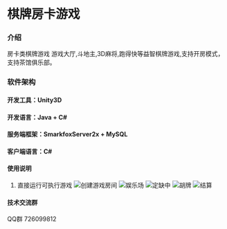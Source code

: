 # 棋牌房卡游戏

### 介绍
房卡类棋牌游戏
游戏大厅,斗地主,3D麻将,跑得快等益智棋牌游戏,支持开房模式，支持茶馆俱乐部。

### 软件架构
#### 开发工具：Unity3D
#### 开发语言：Java + C#
#### 服务端框架：SmarkfoxServer2x + MySQL
#### 客户端语言：C#
 
#### 使用说明
1. 直接运行可执行游戏 
![创建游戏房间](https://images.gitee.com/uploads/images/2019/0626/110245_b5e379e6_2525.jpeg "创建游戏房间")
![娱乐场](https://images.gitee.com/uploads/images/2019/0626/110508_31d2e3c3_2525.png "娱乐场")
![定缺中](https://images.gitee.com/uploads/images/2019/0626/110542_4d8b109a_2525.png "定缺中")
![胡牌](https://images.gitee.com/uploads/images/2019/0626/110608_067b7b98_2525.png "胡牌")
![结算](https://images.gitee.com/uploads/images/2019/0626/110636_c43c30db_2525.png "结算")
#### 技术交流群
QQ群 726099812

